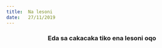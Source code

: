 ```yaml
---
title:  Na lesoni
date:   27/11/2019
---
```


### <center>Eda sa cakacaka tiko ena lesoni oqo</center>